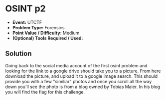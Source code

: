  # OSINT p2
 * **Event:** UTCTF
 * **Problem Type:** Forensics
 * **Point Value / Difficulty:** Medium
 * **(Optional) Tools Required / Used:** 
 ## Solution
 Going back to the social media account of the first osint problem and looking for the link to a google drive should take you to a picture. From here download the picture, and upload it to a google image search. This should provide you with a few "similiar" photos and once you scroll all the way down you'll see the photo is from a blog owned by Tobias Maier. In his blog you will find the flag for this challenge.
